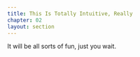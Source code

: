 ```yaml
---
title: This Is Totally Intuitive, Really
chapter: 02
layout: section
---
```


It will be all sorts of fun, just you wait.
